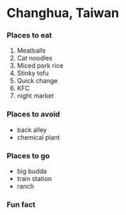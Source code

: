 # Changhua, Taiwan

### Places to eat
1. Meatballs
1. Cat noodles
1. Miced pork rice
1. Stinky tofu
1. Quick change
1. KFC
1. night market

### Places to avoid
- back alley
- chemical plant
### Places to go
- big budda
- train station
- ranch
### Fun fact
